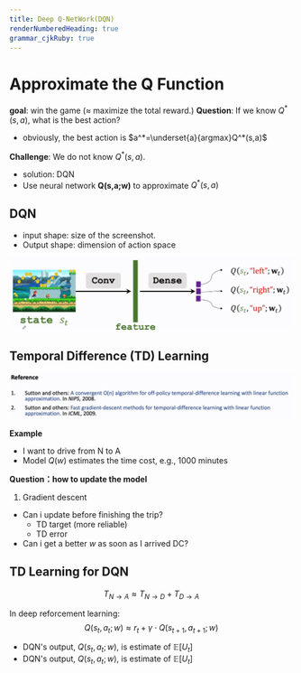 ```yaml
---
title: Deep Q-NetWork(DQN)
renderNumberedHeading: true
grammar_cjkRuby: true
---
```


# Approximate the Q Function
**goal**: win the game ($\approx$ maximize the total reward.)
**Question**: If we know $Q^*(s,a)$, what is the best action?
- obviously, the best action is $a^*=\underset{a}{argmax}Q^*(s,a)$ 

**Challenge**: We do not know $Q^*(s,a)$.

- solution: DQN
- Use neural network **Q(s,a;w)** to approximate $Q^*(s,a)$

## DQN
- input shape: size of the screenshot.
- Output shape: dimension of action space

![enter description here](./images/1640326445790.png)

## Temporal Difference (TD) Learning
![enter description here](./images/1640326719232.png)

**Example**
- I want to drive from N to A
- Model $Q(w)$ estimates the time cost, e.g., 1000 minutes

**Question：how to update the model**
1. Gradient descent

- Can i update before finishing the trip?
	- TD target (more reliable)
	- TD error
- Can i get a better $w$ as soon as I arrived DC? 

## TD Learning for DQN
$$T_{N\to{}A}\approx{}T_{N\to{}D}+T_{D\to{}A}$$

In deep reforcement learning:
$$Q(s_t,a_t;w)\approx{}r_t+\gamma\cdot{}Q(s_{t+1},a_{t+1};w)$$

- DQN's output, $Q(s_t,a_t;w)$, is estimate of $\mathbb{E}[U_t]$
- DQN's output, $Q(s_t,a_t;w)$, is estimate of $\mathbb{E}[U_t]$